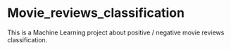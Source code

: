 # Movie_reviews_classification
This is a Machine Learning project about positive / negative movie reviews classification.
